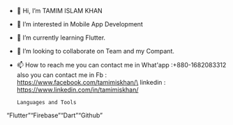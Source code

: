 - 👋 Hi, I’m TAMIM ISLAM KHAN
- 👀 I’m interested in Mobile App Development
- 🌱 I’m currently learning Flutter.
- 💞️ I’m looking to collaborate on Team and my Compant.
- 📫 How to reach me 
      you can contact me in What'app :+880-1682083312
      also you can contact me in Fb : https://www.facebook.com/tamimiskhan/\
      linkedin : https://www.linkedin.com/in/tamimiskhan/
      
      Languages and Tools
“Flutter”“Firebase”“Dart”“Github”



<!---
tamimiskhan/tamimiskhan is a ✨ special ✨ repository because its `README.md` (this file) appears on your GitHub profile.
You can click the Preview link to take a look at your changes.
--->
